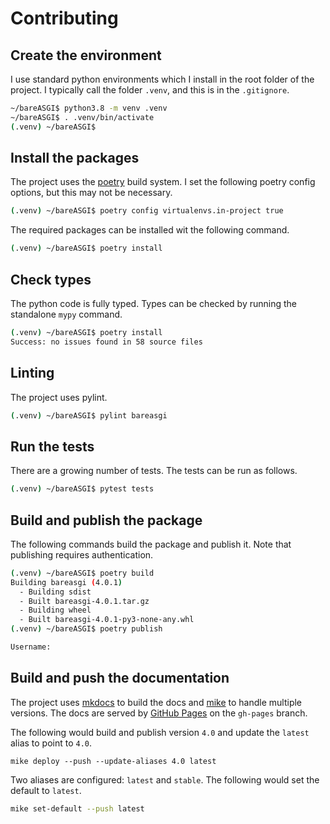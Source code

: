 # Contributing

## Create the environment

I use standard python environments which I install in the root folder of the
project. I typically call the folder `.venv`, and this is in the `.gitignore`.

```bash
~/bareASGI$ python3.8 -m venv .venv
~/bareASGI$ . .venv/bin/activate
(.venv) ~/bareASGI$
```

## Install the packages

The project uses the [poetry](https://python-poetry.org/) build system. I set
the following poetry config options, but this may not be necessary.

```bash
(.venv) ~/bareASGI$ poetry config virtualenvs.in-project true
```

The required packages can be installed wit the following command.

```bash
(.venv) ~/bareASGI$ poetry install
```

## Check types

The python code is fully typed. Types can be checked by running the standalone
`mypy` command.

```bash
(.venv) ~/bareASGI$ poetry install
Success: no issues found in 58 source files
```

## Linting

The project uses pylint.

```bash
(.venv) ~/bareASGI$ pylint bareasgi
```

## Run the tests

There are a growing number of tests. The tests can be run as follows.

```bash
(.venv) ~/bareASGI$ pytest tests
```

## Build and publish the package

The following commands build the package and publish it. Note that publishing
requires authentication.

```bash
(.venv) ~/bareASGI$ poetry build
Building bareasgi (4.0.1)
  - Building sdist
  - Built bareasgi-4.0.1.tar.gz
  - Building wheel
  - Built bareasgi-4.0.1-py3-none-any.whl
(.venv) ~/bareASGI$ poetry publish

Username:
```

## Build and push the documentation

The project uses [mkdocs](https://www.mkdocs.org/) to build the docs
and [mike](https://github.com/jimporter/mike) to handle multiple versions. The
docs are served by [GitHub Pages](https://pages.github.com/) on the `gh-pages`
branch.

The following would build and publish version `4.0` and update the `latest`
alias to point to `4.0`.

```
mike deploy --push --update-aliases 4.0 latest
```

Two aliases are configured: `latest` and `stable`. The following would set the
default to `latest`.

```bash
mike set-default --push latest
```
